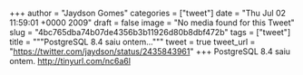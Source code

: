 
+++
author = "Jaydson Gomes"
categories = ["tweet"]
date = "Thu Jul 02 11:59:01 +0000 2009"
draft = false
image = "No media found for this Tweet"
slug = "4bc765dba74b07de4356b3b11926d80b8dbf472b"
tags = ["tweet"]
title = """PostgreSQL 8.4 saiu ontem..."""
tweet = true
tweet_url = "https://twitter.com/jaydson/status/2435843961"
+++
PostgreSQL 8.4 saiu ontem. http://tinyurl.com/nc6a6l
